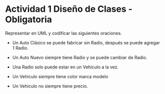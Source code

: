 # Actividad 1 Diseño de Clases - Obligatoria

Representar en UML y codificar las siguientes oraciones.

- Un Auto Clásico se puede fabricar sin Radio, después se puede agregar 1 Radio.

- Un Auto Nuevo siempre tiene Radio y se puede cambiar de Radio.

- Una Radio solo puede estar en un Vehículo a la vez.

- Un Vehículo siempre tiene color marca modelo

- Un Vehículo no siempre tiene precio.
